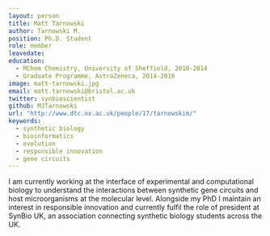 ```yaml
---
layout: person
title: Matt Tarnowski
author: Tarnowski M.
position: Ph.D. Student
role: member
leavedate: 
education:
  - MChem Chemistry, University of Sheffield, 2010-2014
  - Graduate Programme, AstraZeneca, 2014-2016
image: matt-tarnowski.jpg
email: matt.tarnowski@bristol.ac.uk
twitter: synbioscientist
github: MJTarnowski
url: "http://www.dtc.ox.ac.uk/people/17/tarnowskim/"
keywords:
  - synthetic biology
  - bioinformatics
  - evolution
  - responsible innovation
  - gene circuits
---
```

I am currently working at the interface of experimental and computational biology to understand the interactions between synthetic gene circuits and host microorganisms at the molecular level. Alongside my PhD I maintain an interest in responsible innovation and currently fulfil the role of president at SynBio UK, an association connecting synthetic biology students across the UK.
